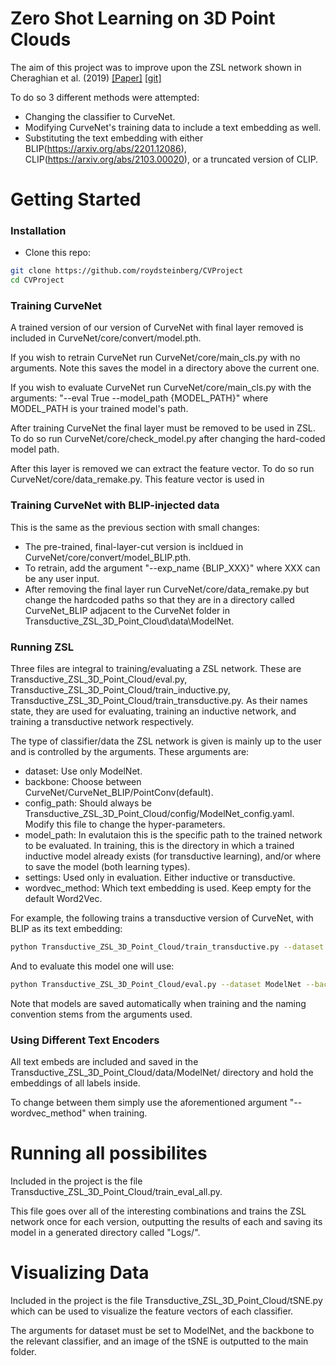 # Zero Shot Learning on 3D Point Clouds

The aim of this project was to improve upon the ZSL network shown in Cheraghian et al. (2019) [[Paper]](https://arxiv.org/abs/1912.07161) [[git]](https://github.com/ali-chr/Transductive_ZSL_3D_Point_Cloud)

To do so 3 different methods were attempted:

- Changing the classifier to CurveNet.
- Modifying CurveNet's training data to include a text embedding as well.
- Substituting the text embedding with either BLIP(https://arxiv.org/abs/2201.12086), CLIP(https://arxiv.org/abs/2103.00020), or a truncated version of CLIP.

# Getting Started

### Installation
- Clone this repo:
```bash
git clone https://github.com/roydsteinberg/CVProject
cd CVProject
```

### Training CurveNet

A trained version of our version of CurveNet with final layer removed is included in CurveNet/core/convert/model.pth.

If you wish to retrain CurveNet run CurveNet/core/main_cls.py with no arguments. Note this saves the model in a directory above the current one.

If you wish to evaluate CurveNet run CurveNet/core/main_cls.py with the arguments: "--eval True --model_path {MODEL_PATH}" where MODEL_PATH is your trained model's path.

After training CurveNet the final layer must be removed to be used in ZSL. To do so run CurveNet/core/check_model.py after changing the hard-coded model path.

After this layer is removed we can extract the feature vector. To do so run CurveNet/core/data_remake.py. This feature vector is used in 


### Training CurveNet with BLIP-injected data

This is the same as the previous section with small changes:
- The pre-trained, final-layer-cut version is incldued in CurveNet/core/convert/model_BLIP.pth.
- To retrain, add the argument "--exp_name {BLIP_XXX}" where XXX can be any user input.
- After removing the final layer run CurveNet/core/data_remake.py but change the hardcoded paths so that they are in a directory called CurveNet_BLIP adjacent to the CurveNet folder in Transductive_ZSL_3D_Point_Cloud\data\ModelNet.


### Running ZSL

Three files are integral to training/evaluating a ZSL network. These are Transductive_ZSL_3D_Point_Cloud/eval.py, Transductive_ZSL_3D_Point_Cloud/train_inductive.py, Transductive_ZSL_3D_Point_Cloud/train_transductive.py.
As their names state, they are used for evaluating, training an inductive network, and training a transductive network respectively.

The type of classifier/data the ZSL network is given is mainly up to the user and is controlled by the arguments. These arguments are:
- dataset: Use only ModelNet.
- backbone: Choose between CurveNet/CurveNet_BLIP/PointConv(default).
- config_path: Should always be Transductive_ZSL_3D_Point_Cloud/config/ModelNet_config.yaml. Modify this file to change the hyper-parameters.
- model_path: In evalutaion this is the specific path to the trained network to be evaluated. In training, this is the directory in which a trained inductive model already exists (for transductive learning), and/or where to save the model (both learning types).
- settings: Used only in evaluation. Either inductive or transductive.
- wordvec_method: Which text embedding is used. Keep empty for the default Word2Vec.

For example, the following trains a transductive version of CurveNet, with BLIP as its text embedding:
```bash
python Transductive_ZSL_3D_Point_Cloud/train_transductive.py --dataset ModelNet --backbone CurveNet --config_path Transductive_ZSL_3D_Point_Cloud/config/ModelNet_config.yaml --model_path Transductive_ZSL_3D_Point_Cloud/saved_model/CurveNet/model_CurveNet_ours_transductive_BLIP.pth --settings transductive --wordvec_method BLIP
```

And to evaluate this model one will use:
```bash
python Transductive_ZSL_3D_Point_Cloud/eval.py --dataset ModelNet --backbone CurveNet --config_path Transductive_ZSL_3D_Point_Cloud/config/ModelNet_config.yaml --model_path Transductive_ZSL_3D_Point_Cloud/saved_model/CurveNet/ --wordvec_method BLIP
```

Note that models are saved automatically when training and the naming convention stems from the arguments used.


### Using Different Text Encoders

All text embeds are included and saved in the Transductive_ZSL_3D_Point_Cloud/data/ModelNet/ directory and hold the embeddings of all labels inside.

To change between them simply use the aforementioned argument "--wordvec_method" when training.


# Running all possibilites

Included in the project is the file Transductive_ZSL_3D_Point_Cloud/train_eval_all.py.

This file goes over all of the interesting combinations and trains the ZSL network once for each version, outputting the results of each and saving its model in a generated directory called "Logs/".


# Visualizing Data

Included in the project is the file Transductive_ZSL_3D_Point_Cloud/tSNE.py which can be used to visualize the feature vectors of each classifier.

The arguments for dataset must be set to ModelNet, and the backbone to the relevant classifier, and an image of the tSNE is outputted to the main folder.
